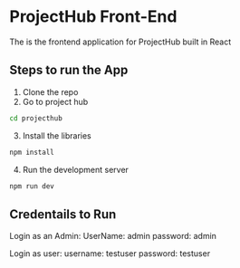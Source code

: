# ProjectHub Front-End

The is the frontend application for ProjectHub built in React

## Steps to run the App

1. Clone the repo
2. Go to project hub

```bash
cd projecthub
```
3. Install the libraries

```bash
npm install
```

4. Run the development server
```bash
npm run dev
```

## Credentails to Run

Login as an Admin:
    UserName: admin
    password: admin

Login as user:
    username: testuser
    password: testuser

